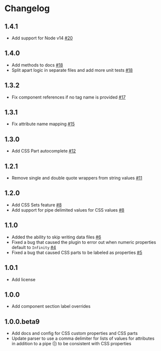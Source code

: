 # Changelog 

## 1.4.1

- Add support for Node v14 [#20](https://github.com/break-stuff/cem-plugin-vs-code-custom-data-generator/pull/20)

## 1.4.0

- Add methods to docs [#18](https://github.com/break-stuff/cem-plugin-vs-code-custom-data-generator/pull/18)
- Split apart logic in separate files and add more unit tests [#18](https://github.com/break-stuff/cem-plugin-vs-code-custom-data-generator/pull/18)

## 1.3.2

- Fix component references if no tag name is provided [#17](https://github.com/break-stuff/cem-plugin-vs-code-custom-data-generator/pull/17)

## 1.3.1

- Fix attribute name mapping [#15](https://github.com/break-stuff/cem-plugin-vs-code-custom-data-generator/pull/15)

## 1.3.0

- Add CSS Part autocomplete [#12](https://github.com/break-stuff/cem-plugin-vs-code-custom-data-generator/pull/12)

## 1.2.1

- Remove single and double quote wrappers from string values [#11](https://github.com/break-stuff/cem-plugin-vs-code-custom-data-generator/pull/11)

## 1.2.0

- Add CSS Sets feature [#8](https://github.com/break-stuff/cem-plugin-vs-code-custom-data-generator/pull/8)
- Add support for pipe delimited values for CSS values [#8](https://github.com/break-stuff/cem-plugin-vs-code-custom-data-generator/pull/8)

## 1.1.0

- Added the ability to skip writing data files [#6](https://github.com/break-stuff/cem-plugin-vs-code-custom-data-generator/pull/6)
- Fixed a bug that caused the plugin to error out when numeric properties default to `Infinity` [#4](https://github.com/break-stuff/cem-plugin-vs-code-custom-data-generator/pull/4)
- Fixed a bug that caused CSS parts to be labeled as properties [#5](https://github.com/break-stuff/cem-plugin-vs-code-custom-data-generator/pull/5)

## 1.0.1

- Add license

## 1.0.0

- Add component section label overrides

## 1.0.0.beta9

- Add docs and config for CSS custom properties and CSS parts
- Update parser to use a comma delimiter for lists of values for attributes in addition to a pipe (|) to be consistent with CSS properties